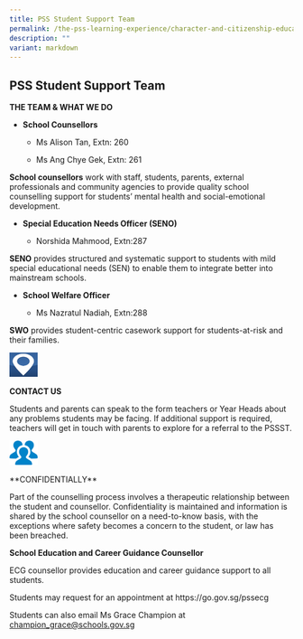 ```yaml
---
title: PSS Student Support Team
permalink: /the-pss-learning-experience/character-and-citizenship-education/pss-student-support-team/
description: ""
variant: markdown
---
```

<h2>PSS Student Support Team</h2>
<p><strong>THE TEAM &amp; WHAT WE DO</strong>
</p>
<ul data-tight="true" class="tight">
<li>
<p><strong>School Counsellors</strong>
</p>
<ul data-tight="true" class="tight">
<li>
<p>Ms Alison Tan, Extn: 260</p>
</li>
<li>
<p>Ms Ang Chye Gek, Extn: 261</p>
</li>
</ul>
</li>
</ul>
<p><strong>School counsellors</strong>&nbsp;work with staff, students, parents,
external professionals and community agencies to provide quality school
counselling support for students’ mental health and social-emotional development.</p>
<ul data-tight="true" class="tight">
<li>
<p><strong>Special Education Needs Officer (SENO)</strong>
</p>
<ul data-tight="true" class="tight">
<li>
<p>Norshida Mahmood, Extn:287</p>
</li>
</ul>
</li>
</ul>
<p><strong>SENO</strong> provides structured and systematic support to students
with mild special educational needs (SEN) to enable them to integrate better
into mainstream schools.</p>
<ul>
<li>
<p><strong>School Welfare Officer</strong>
</p>
<ul data-tight="true" class="tight">
<li>
<p>Ms Nazratul Nadiah, Extn:288</p>
</li>
</ul>
</li>
</ul>
<p><strong>SWO</strong>&nbsp;provides student-centric casework support for
students-at-risk and their families.</p>
<div class="isomer-image-wrapper">
<img style="width:10%;margin-right:15px;" height="auto" width="100%" src="/images/CCE/PSS%20Student%20Support%20Team/Contact%20Us.png">
</div>
<p><strong>CONTACT US</strong>
</p>
<p>Students and parents can speak to the form teachers or Year Heads about
any problems students may be facing. If additional support is required,
teachers will get in touch with parents to explore for a referral to the
PSSST.</p>
<div class="isomer-image-wrapper">
<img style="width:10%;margin-right:15px;" height="auto" width="100%" src="/images/CCE/PSS%20Student%20Support%20Team/Confidentiality.png">
</div>
<p>**CONFIDENTIALLY**</p>
<p>Part of the counselling process involves a therapeutic relationship between
the student and counsellor. Confidentiality is maintained and information
is shared by the school counsellor on a need-to-know basis, with the exceptions
where safety becomes a concern to the student, or law has been breached.</p>
<p><strong>School Education and Career Guidance Counsellor</strong>
</p>
<p>ECG counsellor provides education and career guidance support to all students.</p>
<p>Students may request for an appointment at https://go.gov.sg/pssecg</p>
<p>Students can also email Ms Grace Champion at <a href="mailto:champion_grace@schools.gov.sg" rel="noopener nofollow" target="_blank">champion_grace@schools.gov.sg</a>
</p>